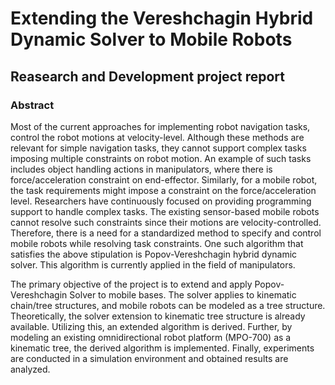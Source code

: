 # Extending the Vereshchagin Hybrid Dynamic Solver to Mobile Robots
## Reasearch and Development project report

### Abstract

Most of the current approaches for implementing robot navigation tasks, control the robot motions at velocity-level. Although these methods are relevant for simple navigation tasks, they cannot support complex tasks imposing multiple constraints
on robot motion. An example of such tasks includes object handling actions in manipulators, where there is force/acceleration constraint on end-effector. Similarly, for a mobile robot, the task requirements might impose a constraint on the force/acceleration level. Researchers have continuously focused on providing programming support to handle complex tasks. The existing sensor-based mobile robots cannot resolve such constraints since their motions are velocity-controlled. Therefore, there is a need for a standardized method to specify and control mobile robots while resolving task constraints. One such algorithm that satisfies the above stipulation is Popov-Vereshchagin hybrid dynamic solver. This algorithm is currently applied
in the field of manipulators.

The primary objective of the project is to extend and apply Popov-Vereshchagin Solver to mobile bases. The solver applies to kinematic chain/tree structures, and mobile robots can be modeled as a tree structure. Theoretically, the solver extension
to kinematic tree structure is already available. Utilizing this, an extended algorithm is derived. Further, by modeling an existing omnidirectional robot platform (MPO-700) as a kinematic tree, the derived algorithm is implemented. Finally, experiments are conducted in a simulation environment and obtained results are analyzed.
